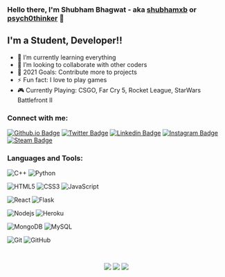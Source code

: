 ### Hello there, I'm Shubham Bhagwat - aka [shubhamxb][website] or [psych0thinker][instagram] 👋

## I'm a Student, Developer!!

- 🌱 I’m currently learning everything
- 👯 I’m looking to collaborate with other coders
- 🥅 2021 Goals: Contribute more to projects
- ⚡ Fun fact: I love to play games
- 🎮 Currently Playing: CSGO, Far Cry 5, Rocket League, StarWars Battlefront II

### Connect with me:
[![Github.io Badge](https://img.shields.io/badge/-shubhamxb.github.io-1a5c44?style=flat-square&logo=Github&link=https://shubhamxb.github.io/)](https://shubhamxb.github.io)
[![Twitter Badge](https://img.shields.io/badge/-shubhamxb-33a3bd?style=flat-square&logo=twitter&logoColor=white&link=https://twitter.com/shubhamxb/)](https://twitter.com/shubhamxb)
[![Linkedin Badge](https://img.shields.io/badge/-shubhamxb-blue?style=flat-square&logo=Linkedin&logoColor=white&link=https://linkedin.com/in/shubhamxb)](https://linkedin.com/in/shubhamxb)
[![Instagram Badge](https://img.shields.io/badge/psych0thinker-E4405F?style=flat-square&logo=instagram&logoColor=white&link=https://instagram.com/psych0thinker/)](https://instagram.com/psych0thinker)
[![Steam Badge](https://img.shields.io/badge/-psych0thinker-050505?style=flat-square&logo=Steam&logoColor=white&link=https://steamcommunity.com/id/psych0thinker/)](https://steamcommunity.com/id/psych0thinker/)
### Languages and Tools:

<!-- ProgrammingLanguages -->
![C++](https://img.shields.io/badge/-C++-323680?style=flat-square&logo=c)
![Python](https://img.shields.io/badge/-Python-0c376b?style=flat-square&logo=Python)

<!-- BasicWebDev -->
![HTML5](https://img.shields.io/badge/-HTML5-E34F26?style=flat-square&logo=html5&logoColor=white)
![CSS3](https://img.shields.io/badge/-CSS3-155cb3?style=flat-square&logo=css3)
![JavaScript](https://img.shields.io/badge/-JavaScript(Learning!)-526900?style=flat-square&logo=javascript)


<!-- FrameWorks  -->
![React](https://img.shields.io/badge/-React(Learning!)-2c224f?style=flat-square&logo=react)
![Flask](https://img.shields.io/badge/-Flask-242424?style=flat-square&logo=Flask)

<!-- Sites -->
![Nodejs](https://img.shields.io/badge/-Nodejs(Learning!)-224f44?style=flat-square&logo=Node.js)
![Heroku](https://img.shields.io/badge/-Heroku-430098?style=flat-square&logo=heroku)

<!-- Databases -->
![MongoDB](https://img.shields.io/badge/-MongoDB-146b0c?style=flat-square&logo=mongodb)
![MySQL](https://img.shields.io/badge/-MySQL-0b0085?style=flat-square&logo=mysql)

<!-- GitControl -->
![Git](https://img.shields.io/badge/-Git-850000?style=flat-square&logo=git)
![GitHub](https://img.shields.io/badge/-GitHub-005c69?style=flat-square&logo=github)

<br/>
<!-- GithubStats -->
<p align='center'>
  <a href="#"><img src="https://github-readme-stats.vercel.app/api?username=shubhamxb&show_icons=true&count_private=true&theme=dark"></a>
  <a href="#"><img src="https://github-readme-stats.vercel.app/api/top-langs/?username=shubhamxb&layout=compact&theme=dark"></a>
  <a href="#"><img src="https://visitor-badge.laobi.icu/badge?page_id=shubhamxb.shubhamxb"></a>
</p>


<!-- Website links for the head-title-reference -->
[website]: https://shubhamxb.github.io
[instagram]: https://instagram.com/psych0thinker
